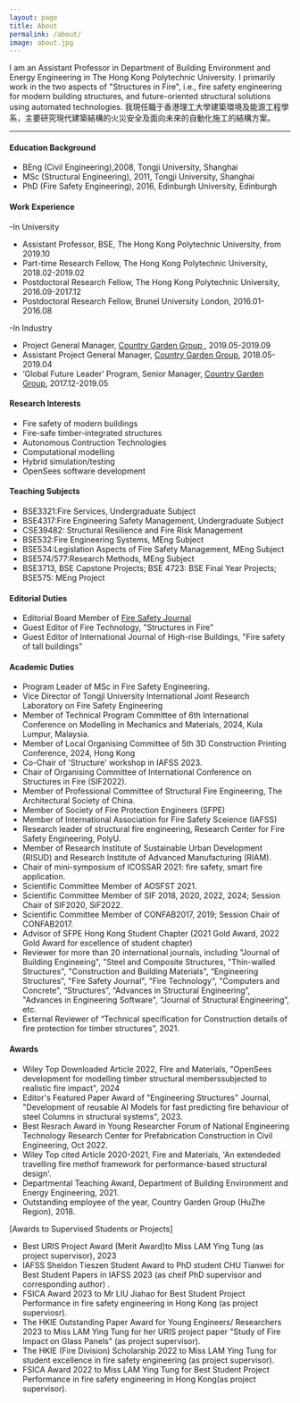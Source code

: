 ```yaml
---
layout: page
title: About
permalink: /about/
image: about.jpg
---
```


I am an Assistant Professor in Department of Building Environment and Energy Engineering in The Hong Kong Polytechnic University. I primarily work in the two aspects of "Structures in Fire", i.e., fire safety engineering for modern building structures, and future-oriented structural solutions using automated technologies. 
我現任職于香港理工大學建築環境及能源工程學系，主要研究現代建築結構的火災安全及面向未來的自動化施工的結構方案。

***

#### Education Background

* BEng (Civil Engineering),2008, Tongji University, Shanghai 
* MSc (Structural Engineering), 2011, Tongji University, Shanghai
* PhD (Fire Safety Engineering), 2016, Edinburgh University, Edinburgh


#### Work Experience
-In University
* Assistant Professor, BSE, The Hong Kong Polytechnic University, from 2019.10  
* Part-time Research Fellow, The Hong Kong Polytechnic University, 2018.02-2019.02 
* Postdoctoral Research Fellow, The Hong Kong Polytechnic University, 2016.09-2017.12
* Postdoctoral Research Fellow, Brunel University London, 2016.01-2016.08

-In Industry
* Project General Manager, [Country Garden Group ](https://www.bgy.com.cn/), 2019.05-2019.09 
* Assistant Project General Manager, [Country Garden Group](https://www.bgy.com.cn/), 2018.05-2019.04 
* ‘Global Future Leader’ Program, Senior Manager, [Country Garden Group](https://www.bgy.com.cn/), 2017.12-2019.05 


#### Research Interests
* Fire safety of modern buildings 
* Fire-safe timber-integrated structures
* Autonomous Contruction Technologies
* Computational modelling 
* Hybrid simulation/testing 
* OpenSees software development


#### Teaching Subjects
* BSE3321:Fire Services, Undergraduate Subject
* BSE4317:Fire Engineering Safety Management, Undergraduate Subject
* CSE39482: Structural Resilience and Fire Risk Management
* BSE532:Fire Engineering Systems, MEng Subject
* BSE534:Legislation Aspects of Fire Safety Management, MEng Subject
* BSE574/577:Research Methods, MEng Subject
* BSE3713, BSE Capstone Projects; BSE 4723: BSE Final Year Projects; BSE575: MEng Project

#### Editorial Duties
* Editorial Board Member of [Fire Safety Journal](https://www.sciencedirect.com/journal/fire-safety-journal)
* Guest Editor of Fire Technology, "Structures in Fire"
* Guest Editor of International Journal of High-rise Buildings, "Fire safety of tall buildings"

#### Academic Duties
* Program Leader of MSc in Fire Safety Engineering.
* Vice Director of Tongji University International Joint Research Laboratory on Fire Safety Engineering
* Member of Technical Program Committee of 6th International Conference on Modelling in Mechanics and Materials, 2024, Kula Lumpur, Malaysia.
* Member of Local Organising Committee of 5th 3D Construction Printing Conference, 2024, Hong Kong
* Co-Chair of 'Structure' workshop in IAFSS 2023.
* Chair of Organising Committee of International Conference on Structures in Fire (SIF2022).
* Member of Professional Committee of Structural Fire Engineering, The Architectural Society of China.
* Member of Society of Fire Protection Engineers (SFPE)
* Member of International Association for Fire Safety Sceience (IAFSS)
* Research leader of structural fire engineering, Research Center for Fire Safety Engineering, PolyU.
* Member of Research Institute of Sustainable Urban Development (RISUD) and Research Institute of Advanced Manufacturing (RIAM).
* Chair of mini-symposium of ICOSSAR 2021: fire safety, smart fire application.
* Scientific Committee Member of AOSFST 2021.
* Scientific Committee Member of SIF 2018, 2020, 2022, 2024; Session Chair of SIF2020, SiF2022.
* Scientific Committee Member of CONFAB2017, 2019; Session Chair of CONFAB2017.
* Advisor of SFPE Hong Kong Student Chapter (2021 Gold Award, 2022 Gold Award for excellence of student chapter)
* Reviewer for more than 20 international journals, including "Journal of Building Engineeing", "Steel and Composite Structures, "Thin-walled Structures", "Construction and Building Materials", “Engineering Structures”, "Fire Safety Journal", "Fire Technology", "Computers and Concrete", “Structures”, “Advances in Structural Engineering”, "Advances in Engineering Software", “Journal of Structural Engineering”, etc.
* External Reviewer of “Technical specification for Construction details of fire protection for timber structures”, 2021. 


#### Awards
* Wiley Top Downloaded Article 2022, FIre and Materials, "OpenSees development for modelling timber structural memberssubjected to realistic fire impact", 2024
* Editor's Featured Paper Award of "Engineering Structures" Journal, "Development of reusable AI Models for fast predicting fire behaviour of steel Columns in structural systems", 2023. 
* Best Resrach Award in Young Researcher Forum of National Engineering Technology Research Center for Prefabrication Construction in Civil Engineering, Oct 2022.
* Wiley Top cited Article 2020-2021, Fire and Materials, 'An extendeded travelling fire methof framework for performance-based structural design'.
* Departmental Teaching Award, Department of Building Environment and Energy Engineering, 2021.
* Outstanding employee of the year, Country Garden Group (HuZhe Region), 2018.

[Awards to Supervised Students or Projects]
* Best URIS Project Award (Merit Award)to Miss LAM Ying Tung (as project supervisor), 2023
* IAFSS Sheldon Tieszen Student Award to PhD student CHU Tianwei for Best Student Papers in IAFSS 2023 (as cheif PhD supervisor and corresponding author) .
* FSICA Award 2023 to Mr LIU Jiahao for Best Student Project Performance in fire safety engineering in Hong Kong (as project superviosr).
* The HKIE Outstanding Paper Award for Young Engineers/ Researchers 2023 to Miss LAM Ying Tung for her URIS project paper "Study of Fire Impact on Glass Panels" (as project supervisor).
* The HKIE (Fire Division) Scholarship 2022 to Miss LAM Ying Tung for student excellence in fire safety engineering (as project supervisor).
* FSICA Award 2022 to Miss LAM Ying Tung for Best Student Project Performance in fire safety engineering in Hong Kong(as project supervisor).
